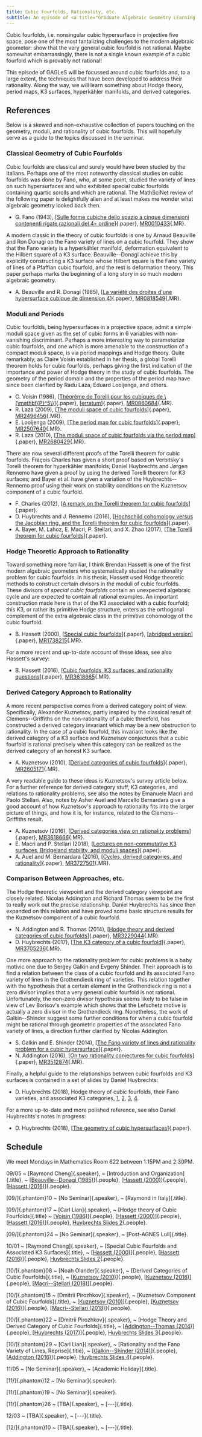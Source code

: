 ```yaml
---
title: Cubic Fourfolds, Rationality, etc.
subtitle: An episode of <a title="Graduate Algebraic Geometry LEarning Seminar">GAGLeS</a> organized by <span class="people"><a href="index.html">Raymond Cheng</a></span> during the fall of 2018.
---
```


Cubic fourfolds, i.e. nonsingular cubic hypersurface in projective five space,
pose one of the most tantalizing challenges to the modern algebraic geometer:
show that the very general cubic fourfold is not rational.
Maybe somewhat embarrassingly, there is not a single known example of a cubic
fourfold which is provably not rational!

This episode of GAGLeS will be focussed around cubic fourfolds and, to a large
extent, the techniques that have been developed to address their rationality.
Along the way, we will learn something about Hodge theory, period maps, K3
surfaces, hyperkähler manifolds, and derived categories.

## References

Below is a skewed and non-exhaustive collection of papers touching on the
geometry, moduli, and rationality of cubic fourfolds.
This will hopefully serve as a guide to the topics discussed in the seminar.

### Classical Geometry of Cubic Fourfolds

Cubic fourfolds are classical and surely would have been studied by the
Italians. Perhaps one of the most noteworthy classical studies on cubic
fourfolds was done by Fano, who, at some point, studied the variety of lines on
such hypersurfaces and who exhibited special cubic fourfolds containing quartic
scrolls and which are rational. The MathSciNet review of the following
paper is delightfully alien and at least makes me wonder what algebraic geometry
looked back then.

* G. Fano (1943),
[[Sulle forme cubiche dello spazio a cinque dimensioni contenenti rigate razionali del 4∘ ordine](https://link.springer.com/article/10.1007%2FBF02565634)]{.paper},
[MR0010433](https://mathscinet.ams.org/mathscinet/search/publdoc.html?pg1=MR&s1=10433){.MR}.

A modern classic in the theory of cubic fourfolds is one by Arnaud Beauville and
Ron Donagi on the Fano variety of lines on a cubic fourfold.
They show that the Fano variety is a hyperkähler manifold, deformation
equivalent to the Hilbert square of a K3 surface.
Beauville--Donagi achieve this by explicitly constructing a K3 surface whose
Hilbert square is the Fano variety of lines of a Pfaffian cubic fourfold, and
the rest is deformation theory.
This paper perhaps marks the beginning of a long story in so much modern
algebraic geometry.

* A. Beauville and R. Donagi (1985),
[[La variété des droites d'une hypersurface cubique de dimension 4][BD-lines]]{.paper},
[MR0818549](https://mathscinet.ams.org/mathscinet/search/publdoc.html?&pg1=MR&s1=818549){.MR}.

### Moduli and Periods

Cubic fourfolds, being hypersurfaces in a projective space, admit a simple
moduli space given as the set of cubic forms in 6 variables with non-vanishing
discriminant.
Perhaps a more interesting way to parameterize cubic fourfolds, and one which is
more amenable to the construction of a compact moduli space, is via period
mappings and Hodge theory.
Quite remarkably, as Claire Voisin established in her thesis, a global Torelli
theorem holds for cubic fourfolds, perhaps giving the first indication of the
importance and power of Hodge theory in the study of cubic fourfolds.
The geometry of the period domain and the properties of the period map have
since been clarified by Radu Laza, Eduard Looijenga, and others.

* C. Voisin (1986),
[[Théorème de Torelli pour les cubiques de \\(\\mathbf{P}^5\\)][Voisin-Torelli]]{.paper},
[[erratum][Voisin-Torelli-erratum]]{.paper},
[MR0860684](https://mathscinet.ams.org/mathscinet/search/publdoc.html?&pg1=MR&s1=0860684){.MR}.
* R. Laza (2009),
[[The moduli space of cubic fourfolds][Laza-moduli]]{.paper},
[MR2496456](https://mathscinet.ams.org/mathscinet/search/publdoc.html?&pg1=MR&s1=2496456){.MR}.
* E. Looijenga (2009),
[[The period map for cubic fourfolds][Loo-period]]{.paper},
[MR2507640](https://mathscinet.ams.org/mathscinet/search/publdoc.html?&pg1=MR&s1=2507640){.MR}.
* R. Laza (2010),
[[The moduli space of cubic fourfolds via the period map][Laza-period]]{.paper},
[MR2680429](https://mathscinet.ams.org/mathscinet/search/publdoc.html?&pg1=MR&s1=2680429){.MR}.

There are now several different proofs of the Torelli theorem for cubic
fourfolds.
Fraçois Charles has given a short proof based on Verbitsky's Torelli theorem for
hyperkähler manifolds;
Daniel Huybrechts and Jørgen Rennemo have given a proof by using the derived
Torelli theorem for K3 surfaces; and
Bayer et al. have given a variation of the Huybrechts--Rennemo proof using their
work on stability conditions on the Kuznetsov component of a cubic fourfold.

* F. Charles (2012),
[[A remark on the Torelli theorem for cubic fourfolds][Charles-Torelli]]{.paper}.
* D. Huybrechts and J. Rennemo (2016),
[[Hochschild cohomology versus the Jacobian ring, and the Torelli theorem for cubic fourfolds][HR-Torelli]]{.paper}.
* A. Bayer, M. Lahoz, E. Macrì, P. Stellari, and X. Zhao (2017),
[[The Torelli theorem for cubic fourfolds][BLMSZ-Torelli]]{.paper}.

### Hodge Theoretic Approach to Rationality

Toward something more familiar, I think Brendan Hassett is one of the first
modern algebraic geometers who systematically studied the rationality problem
for cubic fourfolds.
In his thesis, Hassett used Hodge theoretic methods to construct certain
divisors in the moduli of cubic fourfolds.
These divisors of _special cubic fourfolds_ contain an unexpected algebraic
cycle and are expected to contain all rational examples.
An important construction made here is that of the K3 associated with a cubic
fourfold; this K3, or rather its primitive Hodge structure, enters as the
orthogonal complement of the extra algebraic class in the primitive cohomology
of the cubic fourfold.

* B. Hassett (2000),
[[Special cubic fourfolds][Hassett-thesis]]{.paper},
[[abridged version][Hassett-thesis-abridged]]{.paper},
[MR1738215](https://mathscinet.ams.org/mathscinet/search/publdoc.html?&pg1=MR&s1=1738215){.MR}.

For a more recent and up-to-date account of these ideas, see also Hassett's
survey:

* B. Hassett (2016),
[[Cubic fourfolds, K3 surfaces, and rationality questions][Hassett-survey]]{.paper},
[MR3618665](https://mathscinet.ams.org/mathscinet/search/publdoc.html?&pg1=MR&s1=3618665){.MR}.

### Derived Category Approach to Rationality

A more recent perspective comes from a derived category point of view.
Specifically, Alexander Kuznetsov, partly inspired by the classical result of
Clemens--Griffiths on the non-rationality of a cubic threefold, has constructed
a derived category invariant which may be a new obstruction to rationality.
In the case of a cubic fourfold, this invariant looks like the derived category
of a K3 surface and Kuznetsov conjectures that a cubic fourfold is rational
precisely when this category can be realized as the derived category of an
honest K3 surface.

* A. Kuznetsov (2010),
[[Derived categories of cubic fourfolds][Kuz-K3-category]]{.paper},
[MR2605171](https://mathscinet.ams.org/mathscinet/search/publdoc.html?&pg1=MR&s1=2605171){.MR}.

A very readable guide to these ideas is Kuznetsov's survey article below.
For a further reference for derived category stuff, K3 categories, and relations
to rationality problems, see also the notes by Emanuele Macrì and Paolo
Stellari.
Also, notes by Asher Auel and Marcello Bernardara give a good account of how
Kuznetsov's approach to rationality fits into the larger picture of things, and
how it is, for instance, related to the Clemens--Griffiths result.

* A. Kuznetsov (2016),
[[Derived categories view on rationality problems][Kuz-survey]]{.paper},
[MR3618666](https://mathscinet.ams.org/mathscinet/search/publdoc.html?&pg1=MR&s1=3618666){.MR}.
* E. Macrì and P. Stellari (2018),
[[Lectures on non-commutative K3 surfaces, Bridgeland stability, and moduli spaces][MS-NCK3]]{.paper}.
* A. Auel and M. Bernardara (2016),
[[Cycles, derived categories, and rationality][AB-notes]]{.paper},
[MR3727501](https://mathscinet.ams.org/mathscinet/search/publdoc.html?&pg1=MR&s1=3727501){.MR}.

### Comparison Between Approaches, etc.

The Hodge theoretic viewpoint and the derived category viewpoint are closely
related.
Nicolas Addington and Richard Thomas seem to be the first to really work out the
precise relationship.
Daniel Huybrechts has since then expanded on this relation and have proved some
basic structure results for the Kuznetsov component of a cubic fourfold.

* N. Addington and R. Thomas (2014),
[[Hodge theory and derived categories of cubic fourfolds][AT-K3]]{.paper},
[MR3229044](https://mathscinet.ams.org/mathscinet/search/publdoc.html?&pg1=MR&s1=3229044){.MR}.
* D. Huybrechts (2017),
[[The K3 category of a cubic fourfold][Huy-K3]]{.paper},
[MR3705236](https://mathscinet.ams.org/mathscinet/search/publdoc.html?&pg1=MR&s1=3705236){.MR}.

One more approach to the rationality problem for cubic problems is a
baby motivic one due to Sergey Galkin and Evgeny Shinder.
Their approach is to find a relation between the class of a cubic fourfold and
its associated Fano variety of lines in the Grothendieck ring of varieties.
This relation together with the hypothesis that a certain element in the
Grothendieck ring is not a zero divisor implies that a very general
cubic fourfold is not rational.
Unfortunately, the non-zero divisor hypothesis seems likely to be false in view
of Lev Borisov's example which shows that the Lefschetz motive is actually a
zero divisor in the Grothendieck ring.
Nonetheless, the work of Galkin--Shinder suggest some further conditions for
when a cubic fourfold might be rational through geometric properties of the
associated Fano variety of lines, a direction further clarified by Nicolas
Addington.

* S. Galkin and E. Shinder (2014),
[[The Fano variety of lines and rationality problem for a cubic hypersurface][GS-Fano]]{.paper}.
* N. Addington (2016),
[[On two rationality conjectures for cubic fourfolds][Add-GS]]{.paper},
[MR3512874](https://mathscinet.ams.org/mathscinet/search/publdoc.html?&pg1=MR&s1=3512874){.MR}.

Finally, a helpful guide to the relationships between cubic fourfolds and K3
surfaces is contained in a set of slides by Daniel Huybrechts:

* D. Huybrechts (2018),
Hodge theory of cubic fourfolds, their Fano varieties, and associated K3 categories,
[1](assets/HuybrechtsLecture1.pdf),
[2](assets/HuybrechtsLecture2.pdf),
[3](assets/HuybrechtsLecture3.pdf),
[4](assets/HuybrechtsLecture4.pdf).

For a more up-to-date and more polished reference, see also Daniel Huybrechts's
notes in progress:

* D. Huybrechts (2018),
[[The geometry of cubic hypersurfaces][Huy-Notes]]{.paper}.

## Schedule

We meet Mondays in Mathematics Room 622 between 1:15PM and 2:30PM.

09/05
  ~ [Raymond Cheng]{.speaker},
  ~ [Introduction and Organization]{.title},
  ~ [[Beauville--Donagi (1985)][BD-lines]]{.people},
    [[Hassett (2000)][Hassett-thesis]]{.people},
    [[Hassett (2016)][Hassett-survey]]{.people}.

[09/]{.phantom}10
  ~ [No Seminar]{.speaker},
  ~ [Raymond in Italy]{.title}.

[09/]{.phantom}17
  ~ [Carl Lian]{.speaker},
  ~ [Hodge theory of Cubic Fourfolds]{.title}
  ~ [[Voisin (1986)][Voisin-Torelli]]{.people},
    [[Hassett (2000)][Hassett-thesis]]{.people},
    [[Hassett (2016)][Hassett-survey]]{.people},
    [Huybrechts Slides 2](assets/HuybrechtsLecture2.pdf){.people}.

[09/]{.phantom}24
  ~ [No Seminar]{.speaker},
  ~ [Post-AGNES Lull]{.title}.

10/01
  ~ [Raymond Cheng]{.speaker},
  ~ [Special Cubic Fourfolds and Associated K3 Surfaces]{.title},
  ~ [[Hassett (2000)][Hassett-thesis]]{.people},
    [[Hassett (2016)][Hassett-survey]]{.people},
    [Huybrechts Slides 2](assets/HuybrechtsLecture2.pdf){.people}.

[10/]{.phantom}08
  ~ [Noah Olander]{.speaker},
  ~ [Derived Categories of Cubic Fourfolds]{.title},
  ~ [[Kuznetsov (2010)][Kuz-K3-category]]{.people},
    [[Kuznetsov (2016)][Kuz-survey]]{.people},
    [[Macrì--Stellari (2018)][MS-NCK3]]{.people}.

[10/]{.phantom}15
  ~ [Dmitrii Pirozhkov]{.speaker},
  ~ [Kuznetsov Component of Cubic Fourfolds]{.title},
  ~ [[Kuznetsov (2010)][Kuz-K3-category]]{.people},
    [[Kuznetsov (2016)][Kuz-survey]]{.people},
    [[Macrì--Stellari (2018)][MS-NCK3]]{.people}.

[10/]{.phantom}22
  ~ [Dmitrii Pirozhkov]{.speaker},
  ~ [Hodge Theory and Derived Category of Cubic Fourfolds]{.title},
  ~ [[Addington--Thomas (2014)][AT-K3]]{.people},
    [[Huybrechts (2017)][Huy-K3]]{.people},
    [Huybrechts Slides 3](assets/HuybrechtsLecture3.pdf){.people}.

[10/]{.phantom}29
  ~ [Carl Lian]{.speaker},
  ~ [Rationality and the Fano Variety of Lines, Reprise]{.title},
  ~ [[Galkin--Shinder (2014)][GS-Fano]]{.people},
    [[Addington (2016)][Add-GS]]{.people},
    [Huybrechts Slides 4](assets/HuybrechtsLecture4.pdf){.people}.

11/05
  ~ [No Seminar]{.speaker},
  ~ [Academic Holiday]{.title}.

[11/]{.phantom}12
  ~ [No Seminar]{.speaker}.

[11/]{.phantom}19
  ~ [No Seminar]{.speaker}.

[11/]{.phantom}26
  ~ [TBA]{.speaker},
  ~ [---]{.title}.

12/03
  ~ [TBA]{.speaker},
  ~ [---]{.title}.

[12/]{.phantom}10
  ~ [TBA]{.speaker},
  ~ [---]{.title}.

[Hassett-survey]: <https://link.springer.com/chapter/10.1007/978-3-319-46209-7_2>
[Hassett-thesis]: <https://www.math.brown.edu/~bhassett/papers/cubics/cubiclong.pdf>
[Hassett-thesis-abridged]: <https://link.springer.com/article/10.1023/A:1001706324425>
[Kuz-K3-category]: <https://link.springer.com/chapter/10.1007%2F978-0-8176-4934-0_9>
[Kuz-survey]: <https://link.springer.com/chapter/10.1007/978-3-319-46209-7_3>
[MS-NCK3]: <https://arxiv.org/abs/1807.06169>
[AB-notes]: <https://arxiv.org/abs/1612.02415>
[AT-K3]: <https://projecteuclid.org/euclid.dmj/1404824304>
[Huy-K3]: <https://www.cambridge.org/core/journals/compositio-mathematica/article/div-classtitlethe-k3-category-of-a-cubic-fourfolddiv/D925A24B93E4C0F9421328222402A5DA>
[GS-Fano]: <https://arxiv.org/abs/1405.5154>
[BD-lines]: <https://math.unice.fr/~beauvill/pubs/bd.pdf>
[Voisin-Torelli]: <https://eudml.org/doc/143409>
[Voisin-Torelli-erratum]: <https://link.springer.com/article/10.1007%2Fs00222-008-0116-z>
[Loo-period]: <https://link.springer.com/article/10.1007%2Fs00222-009-0178-6>
[Laza-period]: <http://annals.math.princeton.edu/2010/172-1/p14>
[Laza-moduli]: <http://www.ams.org/journals/jag/2009-18-03/S1056-3911-08-00506-7/>
[Charles-Torelli]: <https://arxiv.org/abs/1209.4509>
[HR-Torelli]: <https://arxiv.org/abs/1610.04128>
[BLMSZ-Torelli]: <https://arxiv.org/abs/1703.10839>
[Add-GS]: <http://intlpress.com/site/pub/pages/journals/items/mrl/content/vols/0023/0001/a001/index.html>
[Huy-Notes]: <http://www.math.uni-bonn.de/people/huybrech/Notes.pdf>
